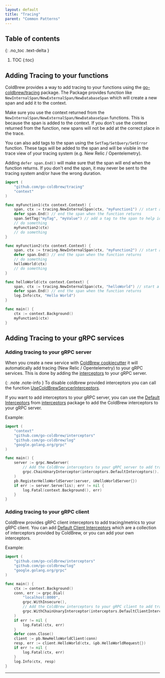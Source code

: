 ```yaml
---
layout: default
title: "Tracing"
parent: "Common Patterns"
---
```

## Table of contents
{: .no_toc .text-delta }

1. TOC
{:toc}

## Adding Tracing to your functions

ColdBrew provides a way to add tracing to your functions using the [go-coldbrew/tracing] package. The Package provides function like `NewInternalSpan/NewExternalSpan/NewDatabaseSpan` which will create a new span and add it to the context.

Make sure you use the context returned from the `NewInternalSpan/NewExternalSpan/NewDatabaseSpan` functions. This is because the span is added to the context. If you don't use the context returned from the function, new spans will not be add at the correct place in the trace.

You can also add tags to the span using the `SetTag/SetQuery/SetError` function. These tags will be added to the span and will be visible in the trace view of your tracing system (e.g. New Relic / Opentelemetry).

Adding `defer span.End()` will make sure that the span will end when the function returns. If you don't end the span, it may never be sent to the tracing system and/or have the wrong duration.

```go
import (
    "github.com/go-coldbrew/tracing"
    "context"
)

func myFunction1(ctx context.Context) {
    span, ctx := tracing.NewInternalSpan(ctx, "myFunction1") // start a new span for this function
    defer span.End() // end the span when the function returns
    span.SetTag("myTag", "myValue") // add a tag to the span to help identify it in the trace view of your tracing system (e.g. Jaeger)
    // do something
    myFunction2(ctx)
    // do something
}

func myFunction2(ctx context.Context) {
    span, ctx := tracing.NewInternalSpan(ctx, "myFunction2") // start a new span for this function
    defer span.End() // end the span when the function returns
    // do something
    helloWorld(ctx)
    // do something
}

func helloWorld(ctx context.Context) {
    span, ctx := tracing.NewInternalSpan(ctx, "helloWorld") // start a new span for this function
    defer span.End() // end the span when the function returns
    log.Info(ctx, "Hello World")
}

func main() {
    ctx := context.Background()
    myFunction1(ctx)
}
```

## Adding Tracing to your gRPC services

### Adding tracing to your gRPC server

When you create a new service with [ColdBrew cookiecutter] it will automatically add tracing (New Relic / Opentelemetry) to your gRPC services. This is done by adding the [interceptors] to your gRPC server.

{: .note .note-info }
To disable coldbrew provided interceptors you can call the function [UseColdBrewServcerInterceptors].

If you want to add interceptors to your gRPC server, you can use the [Default Interceptors] from [interceptors] package to add the ColdBrew interceptors to your gRPC server.

Example:

```go
import (
    "context"
    "github.com/go-coldbrew/interceptors"
    "github.com/go-coldbrew/log"
    "google.golang.org/grpc"
)

func main() {
    server := grpc.NewServer(
        // Add the ColdBrew interceptors to your gRPC server to add tracing/metrics to your gRPC server calls
        grpc.ChainUnaryInterceptor(interceptors.DefaultInterceptors()...),
    )
    pb.RegisterHelloWorldServer(server, &HelloWorldServer{})
    if err := server.Serve(lis); err != nil {
        log.Fatal(context.Background(), err)
    }
}
```

### Adding tracing to your gRPC client

ColdBrew provides gRPC client interceptors to add tracing/metrics to your gRPC client. You can add [Default Client Interceptors] which are a collection of interceptors provided by ColdBrew, or you can add your own interceptors.

Example:

```go
import (
    "github.com/go-coldbrew/interceptors"
    "github.com/go-coldbrew/log"
    "google.golang.org/grpc"
)

func main() {
    ctx := context.Background()
    conn, err := grpc.Dial(
        "localhost:8080",
        grpc.WithInsecure(),
        // Add the ColdBrew interceptors to your gRPC client to add tracing/metrics to your gRPC client calls
        grpc.WithChainUnaryInterceptor(interceptors.DefaultClientInterceptors()...),
    )
    if err != nil {
        log.Fatal(ctx, err)
    }
    defer conn.Close()
    client := pb.NewHelloWorldClient(conn)
    resp, err := client.HelloWorld(ctx, &pb.HelloWorldRequest{})
    if err != nil {
        log.Fatal(ctx, err)
    }
    log.Info(ctx, resp)
}
```

---

[TraceId interceptor]: https://pkg.go.dev/github.com/go-coldbrew/interceptors#TraceIdInterceptor
[go-coldbrew/tracing]: https://pkg.go.dev/github.com/go-coldbrew/tracing
[ColdBrew cookiecutter]: /getting-started
[interceptors]: https://pkg.go.dev/github.com/go-coldbrew/interceptors
[UseColdBrewServcerInterceptors]: https://pkg.go.dev/github.com/go-coldbrew/interceptors#UseColdBrewServerInterceptors
[Default Client Interceptors]: https://pkg.go.dev/github.com/go-coldbrew/interceptors#DefaultClientInterceptors
[Default Interceptors]: https://pkg.go.dev/github.com/go-coldbrew/interceptors#DefaultInterceptors
